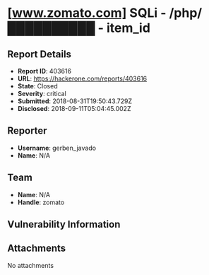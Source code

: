 # [www.zomato.com] SQLi - /php/██████████ - item_id

## Report Details
- **Report ID**: 403616
- **URL**: https://hackerone.com/reports/403616
- **State**: Closed
- **Severity**: critical
- **Submitted**: 2018-08-31T19:50:43.729Z
- **Disclosed**: 2018-09-11T05:04:45.002Z

## Reporter
- **Username**: gerben_javado
- **Name**: N/A

## Team
- **Name**: N/A
- **Handle**: zomato

## Vulnerability Information


## Attachments
No attachments
